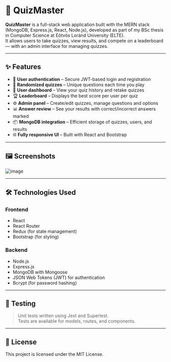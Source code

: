 # 🎯 QuizMaster

**QuizMaster** is a full-stack web application built with the MERN stack (MongoDB, Express.js, React, Node.js), developed as part of my BSc thesis in Computer Science at Eötvös Loránd University (ELTE).  
It allows users to take quizzes, view results, and compete on a leaderboard — with an admin interface for managing quizzes.

---

## ✨ Features

- 🔐 **User authentication** – Secure JWT-based login and registration
- 🧠 **Randomized quizzes** – Unique questions each time you play
- 👤 **User dashboard** – View your quiz history and retake quizzes
- 🏆 **Leaderboard** – Displays the best score per user per quiz
- ⚙️ **Admin panel** – Create/edit quizzes, manage questions and options
- 📊 **Answer review** – See your results with correct/incorrect answers marked
- 📦 **MongoDB integration** – Efficient storage of quizzes, users, and results
- 🌐 **Fully responsive UI** – Built with React and Bootstrap

---

## 🖼️ Screenshots

![image](https://github.com/user-attachments/assets/994f54a6-f89d-4af1-bf38-08841123fcb7)


---

## 🛠️ Technologies Used

### Frontend
- React
- React Router
- Redux (for state management)
- Bootstrap (for styling)

### Backend
- Node.js
- Express.js
- MongoDB with Mongoose
- JSON Web Tokens (JWT) for authentication
- Bcrypt (for password hashing)

---

## 🧪 Testing

> Unit tests written using Jest and Supertest.  
Tests are available for models, routes, and components.

---

## 📄 License

This project is licensed under the MIT License.
